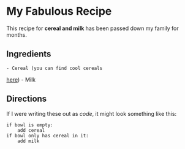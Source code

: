 # My Fabulous Recipe

This recipe for **cereal and milk** has been passed down my family for months.

## Ingredients

    - Cereal (you can find cool cereals 
   [here](www.example.com/coolcereals))
    - Milk

## Directions

If I were writing these out as _code_, it might look something like this:

```
if bowl is empty:
    add cereal
if bowl only has cereal in it:
    add milk
```

